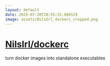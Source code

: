 ```yaml
---
layout: default
date: 2025-07-20T20:55:31.606529
image: assets/NilsIrl_dockerc_cropped.png
---
```


# [NilsIrl/dockerc](https://github.com/NilsIrl/dockerc)

turn docker images into standalone executables
